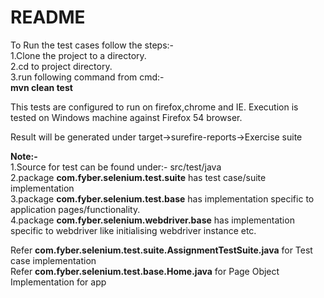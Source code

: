 # README

To Run the test cases follow the steps:-  
1.Clone the project to a directory.  
2.cd to project directory.  
3.run following command from cmd:-  
 **mvn clean test**  
 
This tests are configured to run on firefox,chrome and IE. Execution is tested on Windows machine against Firefox 54 browser.
  
  
Result will be generated under target->surefire-reports->Exercise suite   

**Note:-**  
1.Source for test can be found under:- src/test/java  
2.package **com.fyber.selenium.test.suite** has test case/suite implementation  
3.package **com.fyber.selenium.test.base** has implementation specific to application pages/functionality.  
4.package **com.fyber.selenium.webdriver.base** has implementation specific to webdriver like initialising webdriver instance etc.  

Refer **com.fyber.selenium.test.suite.AssignmentTestSuite.java** for Test case implementation  
Refer **com.fyber.selenium.test.base.Home.java** for Page Object Implementation for app  


